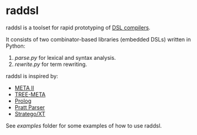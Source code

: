 # raddsl

raddsl is a toolset for rapid prototyping of [DSL compilers](http://composition.al/blog/2017/04/30/what-isnt-a-high-performance-dsl/).

It consists of two combinator-based libraries (embedded DSLs) written in Python:

1. *parse.py* for lexical and syntax analysis.
1. *rewrite.py* for term rewriting.

raddsl is inspired by:

* [META II](https://en.wikipedia.org/wiki/META_II)
* [TREE-META](https://en.wikipedia.org/wiki/TREE-META)
* [Prolog](https://www.era.lib.ed.ac.uk/bitstream/handle/1842/6648/Warren1978.pdf)
* [Pratt Parser](https://en.wikipedia.org/wiki/Pratt_parser)
* [Stratego/XT](https://en.wikipedia.org/wiki/Stratego/XT)

See *examples* folder for some examples of how to use raddsl.
